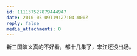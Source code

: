 ```yaml
---
id: 111137527879444947
date: 2010-05-09T19:27:04.000Z
reply: false
media_attachments: 0
---
```


新三国演义真的不好看，都十几集了，宋江还没出场。

